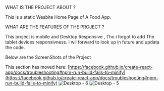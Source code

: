WHAT IS THE PROJECT ABOUT ? 

This is a static Wesbite Home Page of A Food App.

WHAT ARE THE FEATURES OF THE PROJECT ?


This project is mobile and Desktop Responsive , Tho i forgot to add The tablet devices responsivness. I wil forward to look up in future and updata the code.

Below are the ScreenShots of the Project

This section has moved here: [https://facebook.github.io/create-react-app/docs/troubleshooting#npm-run-build-fails-to-minify](https://facebook.github.io/create-react-app/docs/troubleshooting#npm-run-build-fails-to-minify)
![Desktop - 6](https://user-images.githubusercontent.com/86324207/208196622-a7271d2e-2b16-4dc1-a082-055ab5cce63d.jpg)
![Desktop - 5](https://user-images.githubusercontent.com/86324207/208196651-0fed5dcf-c465-46c2-92f6-f2fb9f7c2517.png)
